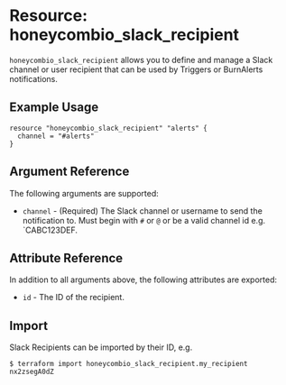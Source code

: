 # Resource: honeycombio_slack_recipient

`honeycombio_slack_recipient` allows you to define and manage a Slack channel or user recipient that can be used by Triggers or BurnAlerts notifications.

## Example Usage

```hcl
resource "honeycombio_slack_recipient" "alerts" {
  channel = "#alerts"
}
```

## Argument Reference

The following arguments are supported:

* `channel` - (Required) The Slack channel or username to send the notification to. Must begin with `#` or `@` or be a valid channel id e.g. `CABC123DEF.

## Attribute Reference

In addition to all arguments above, the following attributes are exported:

* `id` - The ID of the recipient.

## Import

Slack Recipients can be imported by their ID, e.g.

```
$ terraform import honeycombio_slack_recipient.my_recipient nx2zsegA0dZ
```
